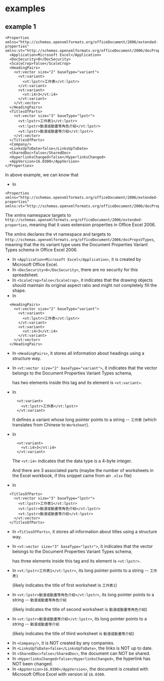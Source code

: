 # examples
## example 1
```
<Properties
xmlns="http://schemas.openxmlformats.org/officeDocument/2006/extended-properties"
xmlns:vt="http://schemas.openxmlformats.org/officeDocument/2006/docPropsVTypes">
  <Application>Microsoft Excel</Application>
  <DocSecurity>0</DocSecurity>
  <ScaleCrop>false</ScaleCrop>
  <HeadingPairs>
    <vt:vector size="2" baseType="variant">
      <vt:variant>
        <vt:lpstr>工作表</vt:lpstr>
      </vt:variant>
      <vt:variant>
        <vt:i4>3</vt:i4>
      </vt:variant>
    </vt:vector>
  </HeadingPairs>
  <TitlesOfParts>
    <vt:vector size="3" baseType="lpstr">
      <vt:lpstr>工作表1</vt:lpstr>
      <vt:lpstr>動漫或動畫等角色介紹</vt:lpstr>
      <vt:lpstr>動漫或動畫等介紹</vt:lpstr>
    </vt:vector>
  </TitlesOfParts>
  <Company/>
  <LinksUpToDate>false</LinksUpToDate>
  <SharedDoc>false</SharedDoc>
  <HyperlinksChanged>false</HyperlinksChanged>
  <AppVersion>16.0300</AppVersion>
</Properties>
```

In above example, we can know that 

+ In

```
<Properties
xmlns="http://schemas.openxmlformats.org/officeDocument/2006/extended-properties"
xmlns:vt="http://schemas.openxmlformats.org/officeDocument/2006/docPropsVTypes">
```

The xmlns namespace targets to `http://schemas.openxmlformats.org/officeDocument/2006/extended-properties`, meaning that it uses extension properties in Office Excel 2006.

The xmlns declares the vt namespace and targets to `http://schemas.openxmlformats.org/officeDocument/2006/docPropsVTypes`, meaning that the its variant type uses the Document Properties Variant Types schema in Office Excel 2006.

+ In `<Application>Microsoft Excel</Application>`, it is created by Microsoft Office Excel.
+ In `<DocSecurity>0</DocSecurity>`, there are no security for this spreadsheet.
+ In `<ScaleCrop>false</ScaleCrop>`, it indicates that the drawing objects should maintain its original aspect ratio and might not completely fill the shape.
+ In

```
  <HeadingPairs>
    <vt:vector size="2" baseType="variant">
      <vt:variant>
        <vt:lpstr>工作表</vt:lpstr>
      </vt:variant>
      <vt:variant>
        <vt:i4>3</vt:i4>
      </vt:variant>
    </vt:vector>
  </HeadingPairs>
```

  - In `<HeadingPairs>`, it stores all information about headings using a structure way.
  - In `<vt:vector size="2" baseType="variant">`, it indicates that the vector belongs to the Document Properties Variant Types schema,
  
    has two elements inside this tag and its element is `<vt:variant>`. 
    
  - In

    ```
      <vt:variant>
        <vt:lpstr>工作表</vt:lpstr>
      </vt:variant>
    ```

    It defines a variant whose long pointer points to a string -- `工作表` (which translates from Chinese to `Worksheet`).

  - In

    ```
      <vt:variant>
        <vt:i4>3</vt:i4>
      </vt:variant>
    ```

    The `<vt:i4>` indicates that the data type is a 4-byte integer.

    And there are 3 associated parts (maybe the number of worksheets in the Excel workbook, if this snippet came from an `.xlsx` file)

+ In

```
  <TitlesOfParts>
    <vt:vector size="3" baseType="lpstr">
      <vt:lpstr>工作表1</vt:lpstr>
      <vt:lpstr>動漫或動畫等角色介紹</vt:lpstr>
      <vt:lpstr>動漫或動畫等介紹</vt:lpstr>
    </vt:vector>
  </TitlesOfParts>
```

  - In `<TitlesOfParts>`, it stores all information about titles using a structure way.
  - In `<vt:vector size="3" baseType="lpstr">`, it indicates that the vector belongs to the Document Properties Variant Types schema,
  
    has three elements inside this tag and its element is `<vt:lpstr>`.

  - In `<vt:lpstr>工作表1</vt:lpstr>`, its long pointer points to a string -- `工作表1`
  
    (likely indicates the title of first worksheet is `工作表1`)

  - In `<vt:lpstr>動漫或動畫等角色介紹</vt:lpstr>`, its long pointer points to a string -- `動漫或動畫等角色介紹`
  
    (likely indicates the title of second worksheet is `動漫或動畫等角色介紹`)

  - In `<vt:lpstr>動漫或動畫等介紹</vt:lpstr>`, its long pointer points to a string -- `動漫或動畫等介紹`
  
    (likely indicates the title of third worksheet is `動漫或動畫等介紹`)

+ In `<Company/>`, it is NOT created by any companies.
+ In `<LinksUpToDate>false</LinksUpToDate>`, the links is NOT up to date.
+ In `<SharedDoc>false</SharedDoc>`, the document can NOT be shared.
+ In `<HyperlinksChanged>false</HyperlinksChanged>`, the hyperlink has NOT been changed.
+ In `<AppVersion>16.0300</AppVersion>`, the document is created with Microsoft Office Excel with version id `16.0300`.
